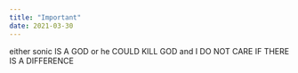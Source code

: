 ```yaml
---
title: "Important"
date: 2021-03-30
---
```


either sonic IS A GOD or he COULD KILL GOD and I DO NOT CARE IF THERE IS A DIFFERENCE
